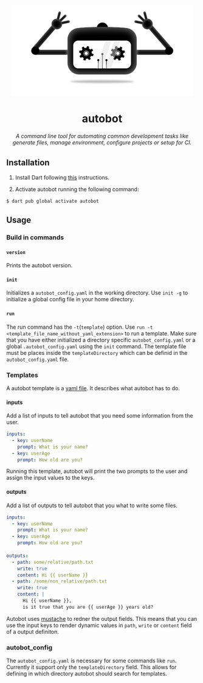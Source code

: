 <!-- <p align="center">
  <img width="240" height="240" src="assets/aoutobot_logo.png">
</p> -->

<p align="center">
  <img  height="240" src="https://github.com/DeveloperZoneIO/autobot/raw/develop/assets/aoutobot_logo_large.png">
</p>


<p align="center">
  <h1 align="center" >autobot</h1>
</p>

<p align="center">
  <h6 align="center" >A command line tool for automating common development tasks like generate files, manage environment, configure projects or setup for CI.</h6>
</p>


## Installation

1. Install Dart following [this](https://dart.dev/tutorials/server/get-started#2-install-dart) instructions.

2. Activate autobot running the following command:
```bash
$ dart pub global activate autobot  
```

## Usage

### Build in commands

#### `version`
Prints the autobot version.

#### `init`
Initializes a `autobot_config.yaml` in the working directory.
Use `init -g` to initialize a global config file in your home directory.

#### `run`
The run command has the `-t`(`template`) option.
Use `run -t <template_file_name_without_yaml_extension>` to run a template.
Make sure that you have either initialized a directory specific `autobot_config.yaml` or a global `.autobot_config.yaml` using the `init` command. The template file must be places inside the `templateDirectory` which can be definid in the `autobot_config.yaml` file.

### Templates
A autobot template is a [yaml file](https://yaml.org). It describes what autobot has to do.

#### inputs
Add a list of inputs to tell autobot that you need some information from the user.

```yaml
inputs:
  - key: userName
    prompt: What is your name?
  - key: userAge
    prompt: How old are you?
```

Running this template, autobot will print the two prompts to the user and assign the
input values to the keys.

#### outputs
Add a list of outputs to tell autobot that you what to write some files.

```yaml
inputs:
  - key: userName
    prompt: What is your name?
  - key: userAge
    prompt: How old are you?

outputs:
  - path: some/relative/path.txt
    write: true
    content: Hi {{ userName }}
  - path: /some/non_relative/path.txt
    write: true
    content: |
      Hi {{ userName }},
      is it true that you are {{ userAge }} years old?
```

Autobot uses [mustache](http://mustache.github.io) to redner the output fields. This means that you can use the input keys to render dynamic values in `path`, `write` or `content` field of a output definiton.

### autobot_config
The `autobot_config.yaml` is necessary for some commands like `run`.
Currently it support only the `templateDirectory` field. This allows for defining in which directory autobot should search for templates.